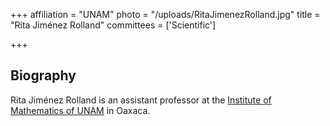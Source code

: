 +++
affiliation = "UNAM"
photo = "/uploads/RitaJimenezRolland.jpg"
title = "Rita Jiménez Rolland"
committees = ['Scientific']

+++
## Biography

Rita Jiménez Rolland is an assistant professor at the [Institute of Mathematics
of UNAM](https://www.matem.unam.mx/~rita/mainEng.html) in Oaxaca.
